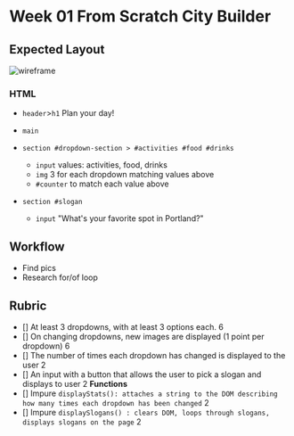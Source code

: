 # Week 01 From Scratch City Builder

## Expected Layout

![wireframe]()

### HTML

-   `header`>`h1` Plan your day!
-   `main`

-   `section #dropdown-section > #activities #food #drinks`

    -   `input` values: activities, food, drinks
    -   `img` 3 for each dropdown matching values above
    -   `#counter` to match each value above

-   `section #slogan`
    -   `input` "What's your favorite spot in Portland?"

## Workflow

-   Find pics
-   Research for/of loop

## Rubric

-   [] At least 3 dropdowns, with at least 3 options each. 6
-   [] On changing dropdowns, new images are displayed (1 point per dropdown) 6
-   [] The number of times each dropdown has changed is displayed to the user 2
-   [] An input with a button that allows the user to pick a slogan and displays to user 2
    **Functions**
-   [] Impure `displayStats(): attaches a string to the DOM describing how many times each dropdown has been changed` 2
-   [] Impure `displaySlogans() : clears DOM, loops through slogans, displays slogans on the page` 2
